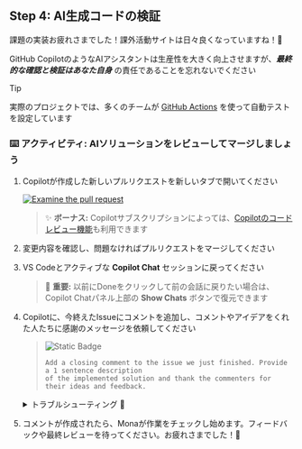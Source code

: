 ## Step 4: AI生成コードの検証

課題の実装お疲れさまでした！課外活動サイトは日々良くなっていますね！💚

GitHub CopilotのようなAIアシスタントは生産性を大きく向上させますが、**_最終的な確認と検証はあなた自身_** の責任であることを忘れないでください

> [!tip]
> 実際のプロジェクトでは、多くのチームが [GitHub Actions](https://github.com/features/actions) を使って自動テストを設定しています

### :keyboard: アクティビティ: AIソリューションをレビューしてマージしましょう

1. Copilotが作成した新しいプルリクエストを新しいタブで開いてください

   [![Examine the pull request](https://img.shields.io/badge/-Open%20Pull%20Request-1f883d?logo=github)]({{{pull_request_url}}})

   > ✨ **ボーナス:** Copilotサブスクリプションによっては、[Copilotのコードレビュー機能](https://docs.github.com/en/copilot/using-github-copilot/code-review/using-copilot-code-review?tool=webui)も利用できます

1. 変更内容を確認し、問題なければプルリクエストをマージしてください

1. VS Codeとアクティブな **Copilot Chat** セッションに戻ってください

   > 🚨 **重要:** 以前にDoneをクリックして前の会話に戻りたい場合は、Copilot Chatパネル上部の **Show Chats** ボタンで復元できます

1. Copilotに、今終えたIssueにコメントを追加し、コメントやアイデアをくれた人たちに感謝のメッセージを依頼してください

   > ![Static Badge](https://img.shields.io/badge/-Prompt-text?style=social&logo=github%20copilot)
   >
   > ```prompt
   > Add a closing comment to the issue we just finished. Provide a 1 sentence description
   > of the implemented solution and thank the commenters for their ideas and feedback.
   > ```

   <details>
   <summary>トラブルシューティング 🤷</summary><br/>

   以下を確認してください

   - MCPサーバーがまだ動作しているか
   - MCPサーバーへのリクエストで正しいリポジトリ情報が渡されているか
   - Copilotがバグレポートにコメントしたか
   </details>

1. コメントが作成されたら、Monaが作業をチェックし始めます。フィードバックや最終レビューを待ってください。お疲れさまでした！🎉